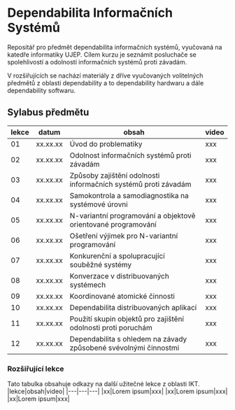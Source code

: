 # Dependabilita Informačních Systémů

Repositář pro předmět dependabilita informačních systémů, vyučovaná na katedře informatiky UJEP. Cílem kurzu je seznámit
posluchače se spolehlivostí a odolností informačních systémů proti závadám.

V rozšiřujících se nachází materiály z dříve vyučovaných volitelných předmětů z oblasti dependability a to dependability 
hardwaru a dále dependability softwaru.

## Sylabus předmětu

|lekce|datum|obsah|video|
|---|---|---|---|
|01|xx.xx.xx|Úvod do problematiky|xxx|
|02|xx.xx.xx|Odolnost informačních systémů proti závadám|xxx|
|03|xx.xx.xx|Způsoby zajištění odolnosti informačních systémů proti závadám|xxx|
|04|xx.xx.xx|Samokontrola a samodiagnostika na systémové úrovni|xxx|
|05|xx.xx.xx|N-variantní programování a objektově orientované programování|xxx|
|06|xx.xx.xx|Ošetření výjimek pro N-variantní programování|xxx|
|07|xx.xx.xx|Konkurenční a spolupracující souběžné systémy|xxx|
|08|xx.xx.xx|Konverzace v distribuovaných systémech|xxx|
|09|xx.xx.xx|Koordinované atomické činnosti|xxx|
|10|xx.xx.xx|Dependabilita distribuovaných aplikací|xxx|
|11|xx.xx.xx|Použití skupin objektů pro zajištění odolnosti proti poruchám|xxx|
|12|xx.xx.xx|Dependabilita s ohledem na závady způsobené svévolnými činnostmi|xxx|

### Rozšiřující lekce
Tato tabulka obsahuje odkazy na další užitečné lekce z oblasti IKT.
|lekce|obsah|video|
|---|---|---|
|xx|Lorem ipsum|xxx|
|xx|Lorem ipsum|xxx|
|xx|Lorem ipsum|xxx|
